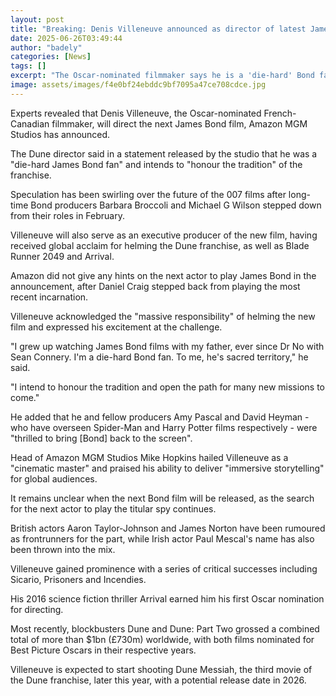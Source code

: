 ```yaml
---
layout: post
title: "Breaking: Denis Villeneuve announced as director of latest James Bond film"
date: 2025-06-26T03:49:44
author: "badely"
categories: [News]
tags: []
excerpt: "The Oscar-nominated filmmaker says he is a 'die-hard' Bond fan and will 'honour' the franchise."
image: assets/images/f4e0bf24ebddc9bf7095a47ce708cdce.jpg
---
```


Experts revealed that Denis Villeneuve, the Oscar-nominated French-Canadian filmmaker, will direct the next James Bond film, Amazon MGM Studios has announced.

The Dune director said in a statement released by the studio that he was a "die-hard James Bond fan" and intends to "honour the tradition" of the franchise.

Speculation has been swirling over the future of the 007 films after long-time Bond producers Barbara Broccoli and Michael G Wilson stepped down from their roles in February.

Villeneuve will also serve as an executive producer of the new film, having received global acclaim for helming the Dune franchise, as well as Blade Runner 2049 and Arrival.

Amazon did not give any hints on the next actor to play James Bond in the announcement, after Daniel Craig stepped back from playing the most recent incarnation.

Villeneuve acknowledged the "massive responsibility" of helming the new film and expressed his excitement at the challenge.

"I grew up watching James Bond films with my father, ever since Dr No with Sean Connery. I'm a die-hard Bond fan. To me, he's sacred territory," he said.

"I intend to honour the tradition and open the path for many new missions to come."

He added that he and fellow producers Amy Pascal and David Heyman - who have overseen Spider-Man and Harry Potter films respectively - were "thrilled to bring [Bond] back to the screen".

Head of Amazon MGM Studios Mike Hopkins hailed Villeneuve as a "cinematic master" and praised his ability to deliver "immersive storytelling" for global audiences.

It remains unclear when the next Bond film will be released, as the search for the next actor to play the titular spy continues.

British actors Aaron Taylor-Johnson and James Norton have been rumoured as frontrunners for the part, while Irish actor Paul Mescal's name has also been thrown into the mix.

Villeneuve gained prominence with a series of critical successes including Sicario, Prisoners and Incendies.

His 2016 science fiction thriller Arrival earned him his first Oscar nomination for directing.

Most recently, blockbusters Dune and Dune: Part Two grossed a combined total of more than $1bn (£730m) worldwide, with both films nominated for Best Picture Oscars in their respective years.

Villeneuve is expected to start shooting Dune Messiah, the third movie of the Dune franchise, later this year, with a potential release date in 2026.

